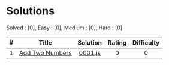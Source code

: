 
# Solutions

Solved : [0], Easy : [0], Medium : [0], Hard : [0]

| # | Title | Solution | Rating | Difficulty |
|:---:|:-----:|:--------:|:-------:|:----------:|
| 1 | [Add Two Numbers](https://leetcode.com/problems/add-two-numbers) | [0001.js](https://github.com/dlutsyk/leetcode-solutions/blob/main/0001.js) | 0 | 0 |

